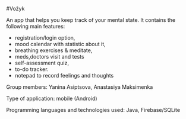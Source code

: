 #Vožyk

An app that helps you keep track of your mental state. 
It contains the following main features: 
   - registration/login option,
   - mood calendar with statistic about it,
   - breathing exercises & meditate,
   - meds,doctors visit and tests  
   - self-assessment quiz,
   - to-do tracker.
   - notepad to record feelings and thoughts

Group members: Yanina Asiptsova, Anastasiya Maksimenka

Type of application: mobile (Android) 

Programming languages and technologies used: Java, Firebase/SQLite
